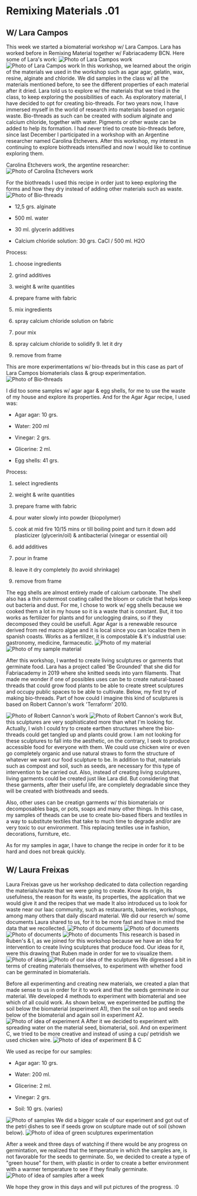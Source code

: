 # Remixing Materials .01
## W/ Lara Campos

This week we started a biomaterial workshop w/ Lara Campos. Lara has worked before in Remixing Material together w/ Fabriacademy BCN. 
Here some of Lara's work:
<img src= "../../images/Lara Campos.png" alt="Photo of Lara Campos work">
<img src= "../../images/Lara.png" alt="Photo of Lara Campos work">
In this workshop, we learned about the origin of the materials we used in the workshop such as agar agar, gelatin, wax, resine, alginate and chloride.
We did samples in the class w/ all the materials mentioned before, to see the different properties of each material after it dried.
Lara told us to explore w/ the materials that we tried in the class, to keep exploring the possibilities of each.
As exploratory material, I have decided to opt for creating bio-threads. For two years now, I have immersed myself in the world of research into materials based on organic waste. Bio-threads as such can be created with sodium alginate and calcium chloride, together with water. Pigments or other waste can be added to help its formation. I had never tried to create bio-threads before, since last December I participated in a workshop with an Argentine researcher named Carolina Etchevers. After this workshop, my interest in continuing to explore biothreads intensified and now I would like to continue exploring them.

Carolina Etchevers work, the argentine researcher:
<img src= "../../images/Carolina.png" alt="Photo of Carolina Etchevers work">


For the biothreads I used this recipe in order just to keep exploring the forms and how they dry instead of adding other materials such as waste.
<img src= "../../images/biothreads copy.jpg" alt="Photo of Bio-threads">

- 12,5 grs. alginate

- 500 ml. water

- 30 ml. glycerin additives

- Calcium chloride solution: 30 grs. CaCl / 500 ml. H2O

Process:

1. choose ingredients 

2. grind additives

3. weight & write quantities 

4. prepare frame with fabric

5. mix ingredients

6. spray calcium chloride solution on fabric

7. pour mix

8. spray calcium chloride to solidify 9. let it dry

10. remove from frame

This are more experimentations w/ bio-threads but in this case as part of Lara Campos biomaterials class & group experimentation.
<img src= "../../images/biohilos4.jpg" alt="Photo of Bio-threads">

I did too some samples w/ agar agar & egg shells, for me to use the waste of my house and explore its properties. And for the Agar Agar recipe, I used was:

- Agar agar: 10 grs.

- Water: 200 ml

- Vinegar: 2 grs.

- Glicerine: 2 ml.

- Egg shells: 41 grs.

Process:
1. select ingredients

2. weight & write quantities

3. prepare frame with fabric

4. pour water slowly into powder (biopolymer)

6. cook at mid fire 10/15 mins or till boiling point and turn it down add plasticizer (glycerin/oil) & antibacterial (vinegar or essential oil)

7. add additives

8. pour in frame

9. leave it dry completely (to avoid shrinkage)

10. remove from frame

The egg shells are almost entirely made of calcium carbonate. The shell also has a thin outermost coating called the bloom or cuticle that helps keep out bacteria and dust.
For me, I chose to work w/ egg shells because we cooked them a lot in my house so it is a waste that is constant. But, it too works as fertilizer for plants and for unclogging drains, so if they decomposed they could be usefull. Agar Agar is a renewable resource derived from red macro algae and it is local since you can localize them in spanish coasts. Works as a fertilizer, it is compostable & it's industrial use: gastronomy, medicine, farmaceutic.
<img src= "../../images/agaragar.jpg" alt="Photo of my material">
<img src= "../../images/agaragar2.jpg" alt="Photo of my sample material">

After this workshop, I wanted to create living sculptures or garments that germinate food. Lara has a project called 'Be Grounded' that she did for Fabriacademy in 2019 where she knitted seeds into yarn filaments. That made me wonder if one of possibles uses can be to create natural-based threads that could grow food plants to be able to create street sculptures and occupy public spaces to be able to cultivate. Below, my first try of making bio-threads. Part of how could I imagine this kind of sculptures is based on Robert Cannon's work 'Terraform' 2010. 

<img src= "../../images/RobertCannon.jpg" alt="Photo of Robert Cannon's work">
<img src= "../../images/RobertCannon2.png" alt="Photo of Robert Cannon's work">
But, this sculptures are very sophisticated more than what I'm looking for. Actually, I wish I could try to create earthen structures where the bio-threads could get tangled up and plants could grow. I am not looking for these sculptures to fall into the aesthetic, on the contrary, I seek to produce accessible food for everyone with them.
We could use chicken wire or even go completely organic and use natural straws to form the structure of whatever we want our food sculpture to be. In addition to that, materials such as compost and soil, such as seeds, are necessary for this type of intervention to be carried out.
Also, instead of creating living sculptures, living garments could be created just like Lara did. But considering that these garments, after their useful life, are completely degradable since they will be created with biothreads and seeds.

Also, other uses can be creatign garments w/ this biomaterials or decomposables bags, or pots, soaps and many other things. In this case, my samples of theads can be use to create bio-based fibers and textiles in a way to substitute textiles that take to much time to degrade and/or are very toxic to our environment. This replacing textiles use in fashion, decorations, furniture, etc.

As for my samples in agar, I have to change the recipe in order for it to be hard and does not break quickly.



## W/ Laura Freixas

Laura Freixas gave us her workshop dedicated to data collection regarding the materials/waste that we were going to create. Know its origin, its usefulness, the reason for its waste, its properties, the application that we would give it and the recipes that we made
It also introduced us to look for waste near our Iaac community, such as restaurants, bakeries, workshops, among many others that daily discard material.
We did our reserch w/ some documents Laura shared to us, for it to be more fast and have in mind the data that we recollected.
<img src= "../../images/Remixing1.jpg" alt="Photo of documents">
<img src= "../../images/Remixin2.jpg" alt="Photo of documents">
<img src= "../../images/Remixin3.jpg" alt="Photo of documents">
<img src= "../../images/Remixing4.jpg" alt="Photo of documents">
This research is based in Ruben's & I, as we joined for this workshop because we have an idea for intervention to create living sculptures that produce food. 
Our ideas for it, were this drawing that Ruben made in order for we to visualize them.
<img src= "../../images/REMix copy.jpg" alt="Photo of ideas">
<img src= "../../images/remiiix.jpg" alt="Photo of our idea of the sculptures">
We digressed a bit in terms of creating materials themselves, to experiment with whether food can be germinated in biomaterials.

Before all experimenting and creating new materials, we created a plan that made sense to us in order for it to work and that the seeds germinate in our material. We developed 4 methods to experiment with biomaterial and see which of all could work.
As shown below, we experimented be putting the soil below the biomaterial (experiment A1), then the soil on top and seeds below of the biomaterial and again soil in experiment A2.
<img src= "../../images/remix6.jpg" alt="Photo of idea of experiment A">
After it we decided to experiment with spreading water on the material seed, biomaterial, soil. And on experiment C, we tried to be more creative and instead of using a cup/ petridish we used chicken wire.
<img src= "../../images/remix.jpg" alt="Photo of idea of experiment B & C">

We used as recipe for our samples:

- Agar agar: 10 grs.

- Water: 200 ml.

- Glicerine: 2 ml.

- Vinegar: 2 grs.

- Soil: 10 grs. (varies)

<img src= "../../images/moldss.jpg" alt="Photo of samples">
We did a bigger scale of our experiment and got out of the petri dishes to see if seeds grow on sculpture made out of soil (shown below). 
<img src= "../../images/sculptures.jpg" alt="Photo of idea of green sculptures experimentation">

After a week and three days of watching if there would be any progress on germintation, we realized that the temperature in which the samples are, is not favorable for the seeds to germinate. So, we decided to create a type of "green house" for them, with plastic in order to create a better environment with a warmer temperature to see if they finally germinate.
<img src= "../../images/weeks.jpg" alt="Photo of idea of samples after a week">

We hope they grow in this days and will put pictures of the progress.
:0



